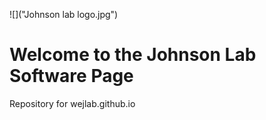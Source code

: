 ![]("Johnson lab logo.jpg")
# Welcome to the Johnson Lab Software Page
Repository for wejlab.github.io
